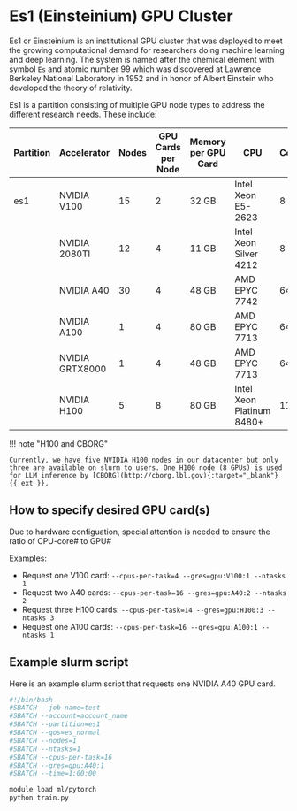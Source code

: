 # Es1 (Einsteinium) GPU Cluster

Es1 or Einsteinium is an institutional GPU cluster that was deployed to meet the growing computational demand for researchers doing machine learning and deep learning. The system is named after the chemical element with symbol `Es` and atomic number 99 which was discovered at Lawrence Berkeley National Laboratory in 1952 and in honor of Albert Einstein who developed the theory of relativity.

Es1 is a partition consisting of multiple GPU node types to address the different research needs. These include:


| Partition | Accelerator | Nodes | GPU Cards per Node | Memory per GPU Card | CPU   | Cores | Memory | Infiniband |
| --------- | ----------- | ----- | ------------------ | --------------------| ----- | ----- | ------ | ----------- |
| es1       | NVIDIA V100 | 15 | 2 | 32 GB | Intel Xeon E5-2623   | 8     | 64GB/192GB   | FDR        | 
|           | NVIDIA 2080TI | 12 | 4 | 11 GB | Intel Xeon Silver 4212 | 8   | 96GB   | FDR        | 
|           | NVIDIA A40 |  30 | 4 | 48 GB |AMD EPYC 7742        | 64    | 512 GB | FDR        |
|           | NVIDIA A100 | 1  | 4 | 80 GB | AMD EPYC 7713     | 64 | 512 GB | HDR |
|           | NVIDIA GRTX8000 | 1  | 4 | 48 GB | AMD EPYC 7713     | 64 | 512 GB | HDR |
|           | NVIDIA H100 | 5  | 8 | 80 GB | Intel Xeon Platinum 8480+    | 112 | 1 TB | NDR |

!!! note "H100 and CBORG"

    Currently, we have five NVIDIA H100 nodes in our datacenter but only three are available on slurm to users. One H100 node (8 GPUs) is used for LLM inference by [CBORG](http://cborg.lbl.gov){:target="_blank"} {{ ext }}.

## How to specify desired GPU card(s)
Due to hardware configuation, special attention is needed to ensure the ratio of CPU-core# to GPU#

Examples:

* Request one V100 card: `--cpus-per-task=4 --gres=gpu:V100:1 --ntasks 1`  
* Request two A40 cards: `--cpus-per-task=16 --gres=gpu:A40:2 --ntasks 2`
* Request three H100 cards: `--cpus-per-task=14 --gres=gpu:H100:3 --ntasks 3`  
* Request one A100 cards: `--cpus-per-task=16 --gres=gpu:A100:1 --ntasks 1`  

## Example slurm script 

Here is an example slurm script that requests one NVIDIA A40 GPU card.

``` bash
#!/bin/bash
#SBATCH --job-name=test
#SBATCH --account=account_name
#SBATCH --partition=es1
#SBATCH --qos=es_normal
#SBATCH --nodes=1
#SBATCH --ntasks=1
#SBATCH --cpus-per-task=16
#SBATCH --gres=gpu:A40:1
#SBATCH --time=1:00:00

module load ml/pytorch
python train.py
```
